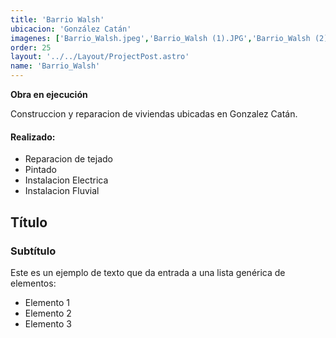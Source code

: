```yaml
---
title: 'Barrio Walsh'
ubicacion: 'González Catán'
imagenes: ['Barrio_Walsh.jpeg','Barrio_Walsh (1).JPG','Barrio_Walsh (2).JPG','Barrio_Walsh (3).JPG','Barrio_Walsh (4).JPG','Barrio_Walsh (1).JPG',]
order: 25
layout: '../../Layout/ProjectPost.astro'
name: 'Barrio_Walsh'
---
```

**Obra en ejecución**

Construccion y reparacion de viviendas 
ubicadas en Gonzalez Catán.

#### Realizado:
+ Reparacion de tejado
+ Pintado
+ Instalacion Electrica
+ Instalacion Fluvial



## Título
### Subtítulo
Este es un ejemplo de texto que da entrada a 
una lista genérica de elementos:
- Elemento 1
- Elemento 2
- Elemento 3